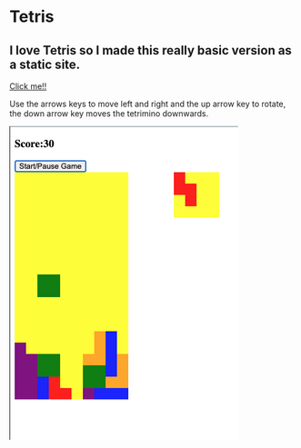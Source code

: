 # Tetris

## I love Tetris so I made this really basic version as a static site.

[Click me!!](https://tetris.jakesiney.com)

Use the arrows keys to move left and right and the up arrow key to rotate, the down arrow key moves the tetrimino downwards.

![screenshot](screenshot.png)